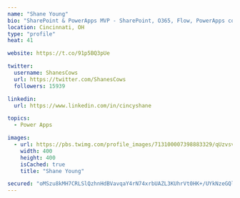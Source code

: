 ```yaml
---
name: "Shane Young"
bio: "SharePoint & PowerApps MVP - SharePoint, O365, Flow, PowerApps consulting? @PowerApps911 | Pure Snark? You found it."
location: Cincinnati, OH
type: "profile"
heat: 41

website: https://t.co/91p5BQ3pUe

twitter:
  username: ShanesCows
  url: https://twitter.com/ShanesCows
  followers: 15939

linkedin:
  url: https://www.linkedin.com/in/cincyshane

topics:
  - Power Apps

images:
  - url: https://pbs.twimg.com/profile_images/713100007398883329/qUzvsvQ3_400x400.jpg
    width: 400
    height: 400
    isCached: true
    title: "Shane Young"

secured: "oMSzu8kMH7CRLSlQzhnHdBVavqaY4rN74xrbUAZL3KUhrVt0HK+/UYkNzeGQlL0ZUlDcMBJTXy5klPmgT45gq1J4colrVyczoRqzOa7vRE7hCQo91payP4CId2h9XbtVpve7WzcpeoSI63MwV1popbOc/EN8jbVeMGdm3qLkzrNbGmOlsbYYUvDdXiA6QoXyL1yEu/961o96UV6tFZt1kxCSigtdQIwmuBb9LsZx9IkEnBJ1UyLNmP7t0n0ddOlTXietQP0pYtRcwsTRuBDkxwjl64ioPEzh7AcudW8GBjCs0pcgdXvLsJAgdGULglaqUuFZPXoH64k07UtWqlsqs1B/VjRUoG65ijS/NrRWEytxrds7AnF/fEkZ++A63Afh4tsaaDLgRjEytOSE08pgcZMKAHDcsEJAVNMigyY3IgA=;IwgB+raVQTmmxfYdnP2//w=="
---
```


